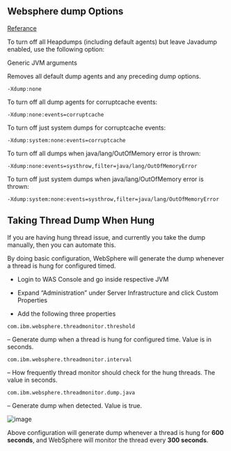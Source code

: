 ## Websphere dump Options

[Referance](https://www.ibm.com/support/knowledgecenter/en/SSYKE2_8.0.0/com.ibm.java.aix.80.doc/diag/tools/dumpagents_removing.html)

To turn off all Heapdumps (including default agents) but leave Javadump enabled, use the following option:

Generic JVM arguments

Removes all default dump agents and any preceding dump options.
```
-Xdump:none
```
To turn off all dump agents for corruptcache events:
```
-Xdump:none:events=corruptcache
```

To turn off just system dumps for corruptcache events:
```
-Xdump:system:none:events=corruptcache
```

To turn off all dumps when java/lang/OutOfMemory error is thrown:
```
-Xdump:none:events=systhrow,filter=java/lang/OutOfMemoryError
```
To turn off just system dumps when java/lang/OutOfMemory error is thrown:
```
-Xdump:system:none:events=systhrow,filter=java/lang/OutOfMemoryError
```

## Taking Thread Dump When Hung

If you are having hung thread issue, and currently you take the dump manually, then you can automate this.

By doing basic configuration, WebSphere will generate the dump whenever a thread is hung for configured timed.

 - Login to WAS Console and go inside respective JVM
 
 - Expand “Administration” under Server Infrastructure and click Custom    Properties
 
 - Add the following three properties
```
com.ibm.websphere.threadmonitor.threshold
```

– Generate dump when a thread is hung for configured time. Value is in seconds.
```
com.ibm.websphere.threadmonitor.interval
```
– How frequently thread monitor should check for the hung threads. The value in seconds.
```
com.ibm.websphere.threadmonitor.dump.java
```
– Generate dump when detected. Value is true.

![image](https://user-images.githubusercontent.com/3519706/80277520-1de85c00-86f8-11ea-8831-e46622ef849b.png)


Above configuration will generate dump whenever a thread is hung for **600 seconds**, and WebSphere will monitor the thread every **300 seconds**.
